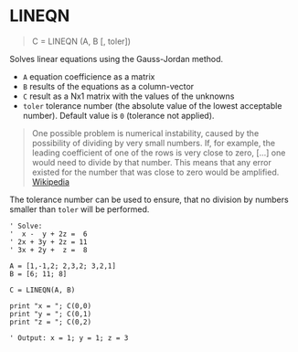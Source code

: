 # LINEQN

> C = LINEQN (A, B [, toler])

Solves linear equations using the Gauss-Jordan method.

- `A` equation coefficience as a matrix
- `B` results of the equations as a column-vector
- `C` result as a Nx1 matrix with the values of the unknowns
- `toler` tolerance number (the absolute value of the lowest acceptable number). Default value is `0` (tolerance not applied).

>One possible problem is numerical instability, caused by the possibility
>of dividing by very small numbers. If, for example, the leading coefficient of one of the rows is very
>close to zero, [...] one would need to divide by that number. This means that any error existed for
>the number that was close to zero would be amplified. [Wikipedia](https://en.m.wikipedia.org/wiki/Gaussian_elimination)

The tolerance number can be used to ensure, that no division by numbers smaller than `toler` will be performed. 

```
' Solve:
'  x -  y + 2z =  6
' 2x + 3y + 2z = 11
' 3x + 2y +  z =  8

A = [1,-1,2; 2,3,2; 3,2,1]
B = [6; 11; 8]

C = LINEQN(A, B)

print "x = "; C(0,0)
print "y = "; C(0,1)
print "z = "; C(0,2)

' Output: x = 1; y = 1; z = 3
```

